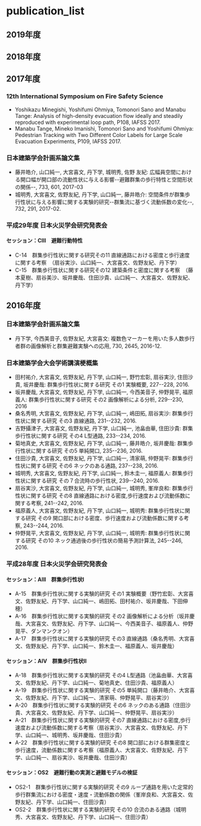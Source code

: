 # publication_list

## 2019年度

## 2018年度

## 2017年度

### 12th International Symposium on Fire Safety Science
* Yoshikazu Minegishi, Yoshifumi Ohmiya, Tomonori Sano and Manabu Tange: Analysis of high-density evacuation flow ideally and steadily reproduced with experimental loop path, P108, IAFSS 2017.
* Manabu Tange, Mineko Imanishi, Tomonori Sano and Yoshifumi Ohmiya: Pedestrian Tracking with Two Different Color Labels for Large Scale Evacuation Experiments, P109, IAFSS 2017.

### 日本建築学会計画系論文集
* 藤井皓介, 山口純一, 大宮喜文, 丹下学, 城明秀, 佐野 友紀: 広幅員空間における開口幅が開口部の流動性状に与える影響--避難群集の歩行特性と空間形状の関係--, 733, 601, 2017-03
* 城明秀, 大宮喜文, 佐野友紀, 丹下学, 山口純一, 藤井皓介: 空間条件が群集歩行性状に与える影響に関する実験的研究--群集流に基づく流動係数の変化--, 732, 291, 2017-02.

### 平成29年度 日本火災学会研究発表会

#### セッション：CIII　避難行動特性
* C-14　群集歩行性状に関する研究その11 直線通路における密度と歩行速度に関する考察　（扇谷実沙、山口純一、大宮喜文、佐野友紀、丹下学）
* C-15　群集歩行性状に関する研究その12 建築条件と密度に関する考察　（藤本夏樹、扇谷美沙、坂井慶哉、住田沙貴、山口純一、大宮喜文、佐野友紀、丹下学）

## 2016年度

### 日本建築学会計画系論文集

* 丹下学, 今西美音子, 佐野友紀, 大宮喜文: 複数色マーカーを用いた多人数歩行者群の画像解析と群集避難実験への応用, 730, 2645, 2016-12.

### 日本建築学会大会学術講演梗概集

* 田村祐介, 大宮喜文, 佐野友紀, 丹下学, 山口純一, 野竹宏彰, 扇谷実沙, 住田沙貴, 坂井慶哉: 群集歩行性状に関する研究 その1 実験概要, 227--228, 2016.
* 坂井慶哉, 大宮喜文, 佐野友紀, 丹下学, 山口純一, 今西美音子, 仲野晃平, 福原義人: 群集歩行性状に関する研究 その2 画像解析による分析, 229--230, 2016
* 桑名秀明, 大宮喜文, 佐野友紀, 丹下学, 山口純一, 嶋田拓, 扇谷実沙: 群集歩行性状に関する研究 その3 直線通路, 231--232, 2016.
* 吉野攝津子, 大宮喜文, 佐野友紀, 丹下学, 山口純一, 池畠由華, 住田沙貴: 群集歩行性状に関する研究 その4 L型通路, 233--234, 2016.
* 菊地真史, 大宮喜文, 佐野友紀, 丹下学, 山口純一, 藤井皓介, 坂井慶哉: 群集歩行性状に関する研究 その5 単純開口, 235--236, 2016.
* 住田沙貴, 大宮喜文, 佐野友紀, 丹下学, 山口純一, 清家萌, 仲野晃平: 群集歩行性状に関する研究 その6 ネックのある通路, 237--238, 2016.
* 城明秀, 大宮喜文, 佐野友紀, 丹下学, 山口純一, 鈴木圭一, 福原義人: 群集歩行性状に関する研究 その７合流時の歩行性状, 239--240, 2016.
* 扇谷実沙, 大宮喜文, 佐野友紀, 丹下学, 山口純一, 城明秀, 峯岸良和: 群集歩行性状に関する研究 その8 直線通路における密度,歩行速度および流動係数に関する考察, 241--242, 2016.
* 福原義人, 大宮喜文, 佐野友紀, 丹下学, 山口純一, 城明秀: 群集歩行性状に関する研究 その9 開口部における密度、歩行速度および流動係数に関する考察, 243--244, 2016.
* 仲野晃平, 大宮喜文, 佐野友紀, 丹下学, 山口純一, 城明秀: 群集歩行性状に関する研究 その10 ネック通過後の歩行性状の簡易予測計算法, 245--246, 2016.

### 平成28年度 日本火災学会研究発表会
#### セッション：AIII　群集歩行性状I
* A-15　群集歩行性状に関する実験的研究 その1 実験概要（野竹宏彰、大宮喜文、佐野友紀、丹下学、山口純一、嶋田拓、田村祐介、坂井慶哉、下田伸穂）
* A-16　群集歩行性状に関する実験的研究 その2 画像解析による分析（坂井慶哉、大宮喜文、佐野友紀、丹下学、山口純一、今西美音子、福原義人、仲野晃平、ダンマンクオン）
* A-17　群集歩行性状に関する実験的研究 その3 直線通路（桑名秀明、大宮喜文、佐野友紀、丹下学、山口純一、鈴木圭一、福原義人、坂井慶哉）

#### セッション：AIV　群集歩行性状II
* A-18　群集歩行性状に関する実験的研究 その4 L型通路（池畠由華、大宮喜文、佐野友紀、丹下学、山口純一、菊地真史、住田沙貴、福原義人）
* A-19　群集歩行性状に関する実験的研究 その5 単純開口（藤井皓介、大宮喜文、佐野友紀、丹下学、山口純一、清家萌、仲野晃平、扇谷実沙）
* A-20　群集歩行性状に関する実験的研究 その6 ネックのある通路（住田沙貴、大宮喜文、佐野友紀、丹下学、山口純一、仲野晃平、扇谷実沙）
* A-21　群集歩行性状に関する実験的研究 その7 直線通路における密度,歩行速度および流動係数に関する考察（扇谷実沙、大宮喜文、佐野友紀、丹下学、山口純一、城明秀、坂井慶哉、住田沙貴）
* A-22　群集歩行性状に関する実験的研究 その8 開口部における群集密度と歩行速度，流動係数に関する考察（福原義人、大宮喜文、佐野友紀、丹下学、山口純一、扇谷実沙、坂井慶哉、住田沙貴）

#### セッション：OS2　避難行動の実測と避難モデルの検証
* OS2-1　群集歩行性状に関する実験的研究 その9 ループ通路を用いた定常的歩行群集流における密度・速度・流動係数の関係（峯岸良和、大宮喜文、佐野友紀、丹下学、山口純一、住田沙貴）
* OS2-2　群集歩行性状に関する実験的研究 その10 合流のある通路（城明秀、大宮喜文、佐野友紀、丹下学、山口純一、住田沙貴）

